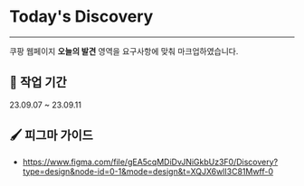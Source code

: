 # Today's Discovery
___
쿠팡 웹페이지 **오늘의 발견** 영역을 요구사항에 맞춰 마크업하였습니다.

## 📅 작업 기간
23.09.07 ~ 23.09.11

## 🖌️ 피그마 가이드
- https://www.figma.com/file/gEA5cqMDiDvJNiGkbUz3F0/Discovery?type=design&node-id=0-1&mode=design&t=XQJX6wlI3C81Mwff-0

